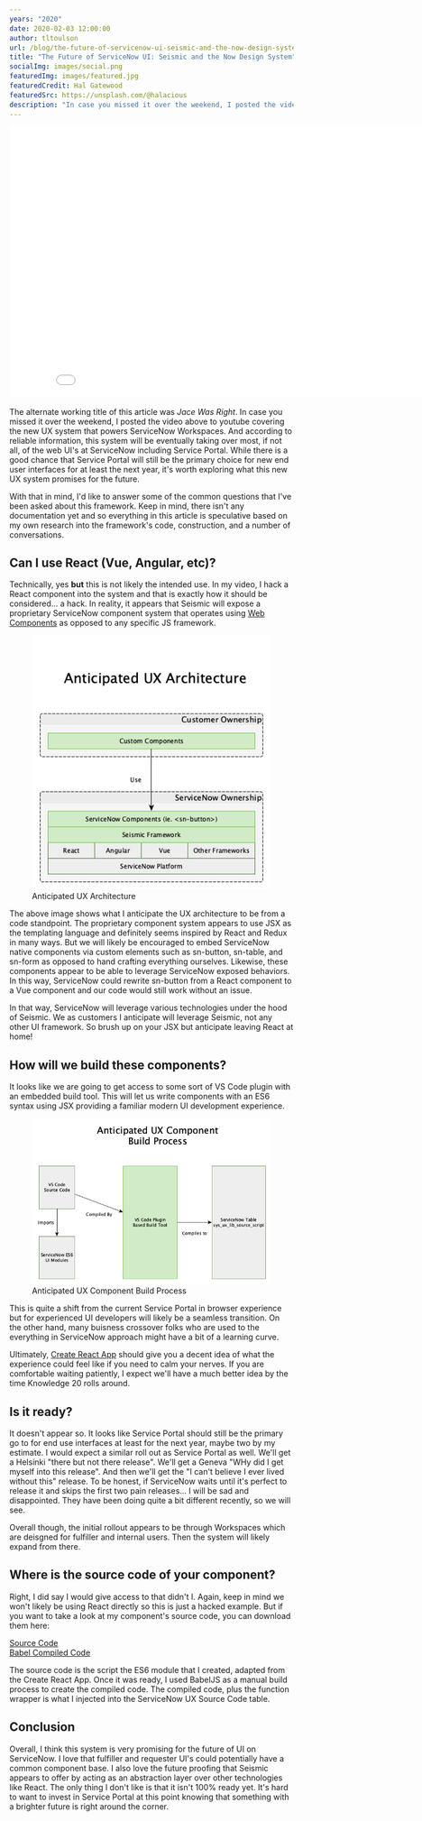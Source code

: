 ```yaml
---
years: "2020"
date: 2020-02-03 12:00:00
author: tltoulson
url: /blog/the-future-of-servicenow-ui-seismic-and-the-now-design-system
title: "The Future of ServiceNow UI: Seismic and the Now Design System"
socialImg: images/social.png
featuredImg: images/featured.jpg
featuredCredit: Hal Gatewood
featuredSrc: https://unsplash.com/@halacious
description: "In case you missed it over the weekend, I posted the video above to youtube covering the new UX system that powers ServiceNow Workspaces. And according to reliable information, this system will be eventually taking over most, if not all, of the web UI's at ServiceNow including Service Portal."
---
```


<div class="videoWrapper">
  <iframe src="//www.youtube.com/embed/EJcGhTMQShk?wmode=opaque&amp;enablejsapi=1" height="480" width="854" scrolling="no" frameborder="0" allowfullscreen="">
  </iframe>
</div>

The alternate working title of this article was *Jace Was Right*. In case you missed it over the weekend, I posted the video above to youtube covering the new UX system that powers ServiceNow Workspaces. And according to reliable information, this system will be eventually taking over most, if not all, of the web UI's at ServiceNow including Service Portal. While there is a good chance that Service Portal will still be the primary choice for new end user interfaces for at least the next year, it's worth exploring what this new UX system promises for the future.

With that in mind, I'd like to answer some of the common questions that I've been asked about this framework. Keep in mind, there isn't any documentation yet and so everything in this article is speculative based on my own research into the framework's code, construction, and a number of conversations.

## Can I use React (Vue, Angular, etc)?

Technically, yes **but** this is not likely the intended use. In my video, I hack a React component into the system and that is exactly how it should be considered... a hack. In reality, it appears that Seismic will expose a proprietary ServiceNow component system that operates using [Web Components][1] as opposed to any specific JS framework.

<figure>
  <img src="images/anticipated-ux-architecture.png" />
  <figcaption>
    Anticipated UX Architecture
  </figcaption>
</figure>

The above image shows what I anticipate the UX architecture to be from a code standpoint. The proprietary component system appears to use JSX as the templating language and definitely seems inspired by React and Redux in many ways. But we will likely be encouraged to embed ServiceNow native components via custom elements such as sn-button, sn-table, and sn-form as opposed to hand crafting everything ourselves. Likewise, these components appear to be able to leverage ServiceNow exposed behaviors. In this way, ServiceNow could rewrite sn-button from a React component to a Vue component and our code would still work without an issue.

In that way, ServiceNow will leverage various technologies under the hood of Seismic. We as customers I anticipate will leverage Seismic, not any other UI framework. So brush up on your JSX but anticipate leaving React at home!

## How will we build these components?

It looks like we are going to get access to some sort of VS Code plugin with an embedded build tool. This will let us write components with an ES6 syntax using JSX providing a familiar modern UI development experience.

<figure>
  <img src="images/anticipated-ux-component-build-process.png" />
  <figcaption>
    Anticipated UX Component Build Process
  </figcaption>
</figure>

This is quite a shift from the current Service Portal in browser experience but for experienced UI developers will likely be a seamless transition. On the other hand, many buisness crossover folks who are used to the everything in ServiceNow approach might have a bit of a learning curve.

Ultimately, [Create React App][2] should give you a decent idea of what the experience could feel like if you need to calm your nerves. If you are comfortable waiting patiently, I expect we'll have a much better idea by the time Knowledge 20 rolls around.

## Is it ready?

It doesn't appear so. It looks like Service Portal should still be the primary go to for end use interfaces at least for the next year, maybe two by my estimate. I would expect a similar roll out as Service Portal as well. We'll get a Helsinki "there but not there release". We'll get a Geneva "WHy did I get myself into this release". And then we'll get the "I can't believe I ever lived without this" release. To be honest, if ServiceNow waits until it's perfect to release it and skips the first two pain releases... I will be sad and disappointed. They have been doing quite a bit different recently, so we will see.

Overall though, the initial rollout appears to be through Workspaces which are deisgned for fulfiller and internal users. Then the system will likely expand from there.

## Where is the source code of your component?

Right, I did say I would give access to that didn't I. Again, keep in mind we won't likely be using React directly so this is just a hacked example. But if you want to take a look at my component's source code, you can download them here:

<div><a href="downloads/Source Script.jsx" download>Source Code</a></div>
<div><a href="downloads/Compiled Script.js" download>Babel Compiled Code</a></div>

The source code is the script the ES6 module that I created, adapted from the Create React App. Once it was ready, I used BabelJS as a manual build process to create the compiled code. The compiled code, plus the function wrapper is what I injected into the ServiceNow UX Source Code table.

## Conclusion

Overall, I think this system is very promising for the future of UI on ServiceNow. I love that fulfiller and requester UI's could potentially have a common component base. I also love the future proofing that Seismic appears to offer by acting as an abstraction layer over other technologies like React. The only thing I don't like is that it isn't 100% ready yet. It's hard to want to invest in Service Portal at this point knowing that something with a brighter future is right around the corner.

[1]: https://developer.mozilla.org/en-US/docs/Web/Web_Components
[2]: https://github.com/facebook/create-react-app